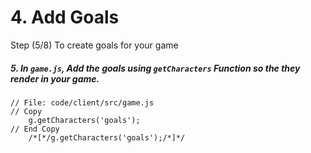# 4. Add Goals

Step (5/8) To create goals for your game

##### 5. In `game.js`, Add the goals using `getCharacters` Function so the they render in your game.

```
// File: code/client/src/game.js
// Copy
	g.getCharacters('goals');
// End Copy
	/*[*/g.getCharacters('goals');/*]*/
```
